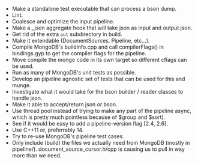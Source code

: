 * Make a standalone test executable that can process a bson dump.
* Lint.
* Coalesce and optimize the input pipeline.
* Make a _json aggregate hook that will take json as input and
  output json.
* Get rid of the extra `out` subdirectory in build.
* Make it extendable (DocumentSources, Pipeline, etc...).
*  Compile MongoDB's buildinfo.cpp and
   call compilerFlags() in bindings.gyp to get the compiler flags for the
   pipeline.
* Move compile the mongo code in its own target so different cflags can be
   used.
* Run as many of MongoDB's unit tests as possible.
* Develop an pipeline agnostic set of tests that can be used for this and munge.
*  Investigate what it would take for the bson builder / reader classes to
   handle json.
* Make it able to accept/return json or bson.
* Use thread pool instead of trying to make any part of the pipeline async,
  which is pretty much pointless because of $group and $sort).
* See if it would be easy to add a pipeline-version flag [2.4, 2.6].
* Use C++11 or, preferrably 14.
* Try to re-use MongoDB's pipeline test cases.
* Only include (build) the files we actually need from MongoDB (mostly in
  pipeline/).  document_source_cursor.h/cpp is causing us to pull in way more
  than we need.
